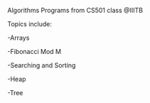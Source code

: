 Algorithms Programs from CS501 class @IIITB

Topics include:

-Arrays

-Fibonacci Mod M

-Searching and Sorting

-Heap

-Tree

